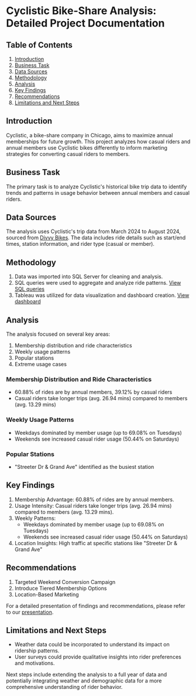 # Cyclistic Bike-Share Analysis: Detailed Project Documentation

## Table of Contents
1. [Introduction](#introduction)
2. [Business Task](#business-task)
3. [Data Sources](#data-sources)
4. [Methodology](#methodology)
5. [Analysis](#analysis)
6. [Key Findings](#key-findings)
7. [Recommendations](#recommendations)
8. [Limitations and Next Steps](#limitations-and-next-steps)

## Introduction
Cyclistic, a bike-share company in Chicago, aims to maximize annual memberships for future growth. This project analyzes how casual riders and annual members use Cyclistic bikes differently to inform marketing strategies for converting casual riders to members.

## Business Task
The primary task is to analyze Cyclistic's historical bike trip data to identify trends and patterns in usage behavior between annual members and casual riders.

## Data Sources
The analysis uses Cyclistic's trip data from March 2024 to August 2024, sourced from [Divvy Bikes](https://divvy-tripdata.s3.amazonaws.com/index.html). The data includes ride details such as start/end times, station information, and rider type (casual or member).

## Methodology
1. Data was imported into SQL Server for cleaning and analysis.
2. SQL queries were used to aggregate and analyze ride patterns. [View SQL queries](../sql/cyclistic_ride_analysis.sql)
3. Tableau was utilized for data visualization and dashboard creation. [View dashboard](../tableau/cyclistic_dashboard.png)

## Analysis
The analysis focused on several key areas:
1. Membership distribution and ride characteristics
2. Weekly usage patterns
3. Popular stations
4. Extreme usage cases

### Membership Distribution and Ride Characteristics
- 60.88% of rides are by annual members, 39.12% by casual riders
- Casual riders take longer trips (avg. 26.94 mins) compared to members (avg. 13.29 mins)

### Weekly Usage Patterns
- Weekdays dominated by member usage (up to 69.08% on Tuesdays)
- Weekends see increased casual rider usage (50.44% on Saturdays)

### Popular Stations
- "Streeter Dr & Grand Ave" identified as the busiest station

## Key Findings
1. Membership Advantage: 60.88% of rides are by annual members.
2. Usage Intensity: Casual riders take longer trips (avg. 26.94 mins) compared to members (avg. 13.29 mins).
3. Weekly Patterns: 
   - Weekdays dominated by member usage (up to 69.08% on Tuesdays)
   - Weekends see increased casual rider usage (50.44% on Saturdays)
4. Location Insights: High traffic at specific stations like "Streeter Dr & Grand Ave"

## Recommendations
1. Targeted Weekend Conversion Campaign
2. Introduce Tiered Membership Options
3. Location-Based Marketing

For a detailed presentation of findings and recommendations, please refer to our [presentation](../presentation/cyclistic_presentation.pdf).

## Limitations and Next Steps
- Weather data could be incorporated to understand its impact on ridership patterns.
- User surveys could provide qualitative insights into rider preferences and motivations.

Next steps include extending the analysis to a full year of data and potentially integrating weather and demographic data for a more comprehensive understanding of rider behavior.